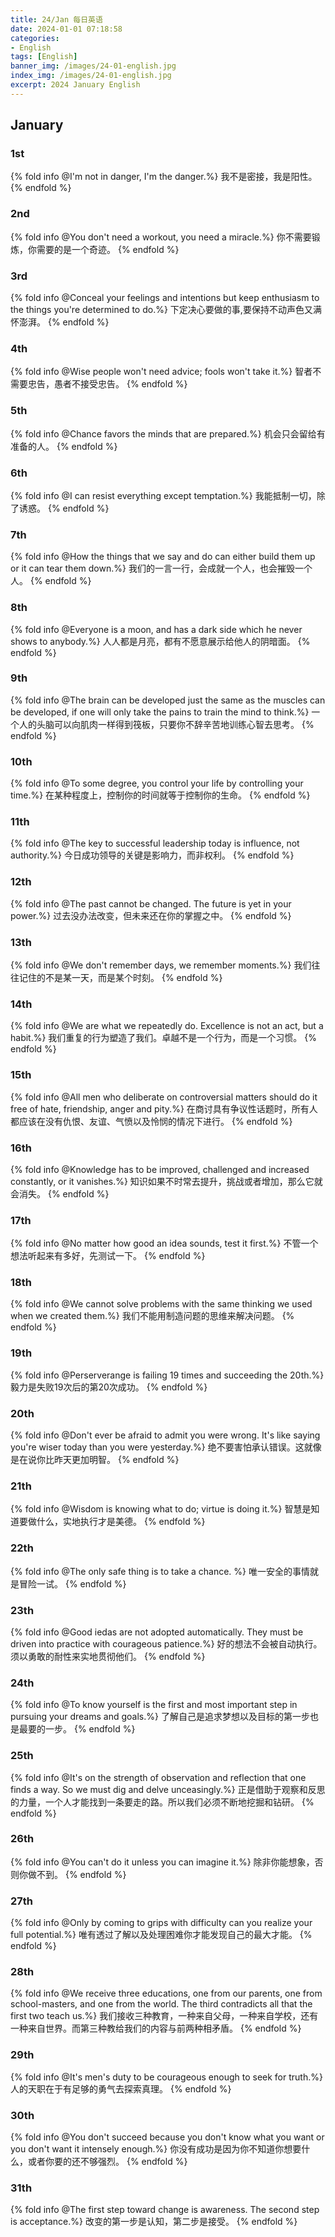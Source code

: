 ```yaml
---
title: 24/Jan 每日英语
date: 2024-01-01 07:18:58
categories:
- English
tags: [English]
banner_img: /images/24-01-english.jpg
index_img: /images/24-01-english.jpg
excerpt: 2024 January English
---
```


## January

### 1st
{% fold info @I'm not in danger, I'm the danger.%}
我不是密接，我是阳性。
{% endfold %}

### 2nd
{% fold info @You don't need a workout, you need a miracle.%}
你不需要锻炼，你需要的是一个奇迹。
{% endfold %}

### 3rd
{% fold info @Conceal your feelings and intentions but keep enthusiasm to the things you're determined to do.%}
下定决心要做的事,要保持不动声色又满怀澎湃。
{% endfold %}

### 4th
{% fold info @Wise people won't need advice; fools won't take it.%}
智者不需要忠告，愚者不接受忠告。
{% endfold %}

### 5th
{% fold info @Chance favors the minds that are prepared.%}
机会只会留给有准备的人。
{% endfold %}

### 6th
{% fold info @I can resist everything except temptation.%}
我能抵制一切，除了诱惑。
{% endfold %}

### 7th
{% fold info @How the things that we say and do can either build them up or it can tear them down.%}
我们的一言一行，会成就一个人，也会摧毁一个人。
{% endfold %}

### 8th
{% fold info @Everyone is a moon, and has a dark side which he never shows to anybody.%}
人人都是月亮，都有不愿意展示给他人的阴暗面。
{% endfold %}

### 9th
{% fold info @The brain can be developed just the same as the muscles can be developed, if one will only take the pains to train the mind to think.%}
一个人的头脑可以向肌肉一样得到筏板，只要你不辞辛苦地训练心智去思考。
{% endfold %}

### 10th
{% fold info @To some degree, you control your life by controlling your time.%}
在某种程度上，控制你的时间就等于控制你的生命。
{% endfold %}

### 11th
{% fold info @The key to successful leadership today is influence, not authority.%}
今日成功领导的关键是影响力，而非权利。
{% endfold %}

### 12th
{% fold info @The past cannot be changed. The future is yet in your power.%}
过去没办法改变，但未来还在你的掌握之中。
{% endfold %}

### 13th
{% fold info @We don't remember days, we remember moments.%}
我们往往记住的不是某一天，而是某个时刻。
{% endfold %}

### 14th
{% fold info @We are what we repeatedly do. Excellence is not an act, but a habit.%}
我们重复的行为塑造了我们。卓越不是一个行为，而是一个习惯。
{% endfold %}

### 15th
{% fold info @All men who deliberate on controversial matters should do it free of hate, friendship, anger and pity.%}
在商讨具有争议性话题时，所有人都应该在没有仇恨、友谊、气愤以及怜悯的情况下进行。
{% endfold %}

### 16th
{% fold info @Knowledge has to be improved, challenged and increased constantly, or it vanishes.%}
知识如果不时常去提升，挑战或者增加，那么它就会消失。
{% endfold %}

### 17th
{% fold info @No matter how good an idea sounds, test it first.%}
不管一个想法听起来有多好，先测试一下。
{% endfold %}

### 18th
{% fold info @We cannot solve problems with the same thinking we used when we created them.%}
我们不能用制造问题的思维来解决问题。
{% endfold %}

### 19th
{% fold info @Perserverange is failing 19 times and succeeding the 20th.%}
毅力是失败19次后的第20次成功。
{% endfold %}

### 20th
{% fold info @Don't ever be afraid to admit you were wrong. It's like saying you're wiser today than you were yesterday.%}
绝不要害怕承认错误。这就像是在说你比昨天更加明智。
{% endfold %}

### 21th
{% fold info @Wisdom is knowing what to do; virtue is doing it.%}
智慧是知道要做什么，实地执行才是美德。
{% endfold %}

### 22th
{% fold info @The only safe thing is to take a chance. %}
唯一安全的事情就是冒险一试。
{% endfold %}

### 23th
{% fold info @Good iedas are not adopted automatically. They must be driven into practice with courageous patience.%}
好的想法不会被自动执行。须以勇敢的耐性来实地贯彻他们。
{% endfold %}

### 24th
{% fold info @To know yourself is the first and most important step in pursuing your dreams and goals.%}
了解自己是追求梦想以及目标的第一步也是最要的一步。
{% endfold %}

### 25th
{% fold info @It's on the strength of observation and reflection that one finds a way. So we must dig and delve unceasingly.%}
正是借助于观察和反思的力量，一个人才能找到一条要走的路。所以我们必须不断地挖掘和钻研。
{% endfold %}

### 26th
{% fold info @You can't do it unless you can imagine it.%}
除非你能想象，否则你做不到。
{% endfold %}

### 27th
{% fold info @Only by coming to grips with difficulty can you realize your full potential.%}
唯有透过了解以及处理困难你才能发现自己的最大才能。
{% endfold %}

### 28th
{% fold info @We receive three educations, one from our parents, one from school-masters, and one from the world. The third contradicts all that the first two teach us.%}
我们接收三种教育，一种来自父母，一种来自学校，还有一种来自世界。而第三种教给我们的内容与前两种相矛盾。
{% endfold %}

### 29th
{% fold info @It's men's duty to be courageous enough to seek for truth.%}
人的天职在于有足够的勇气去探索真理。
{% endfold %}

### 30th
{% fold info @You don't succeed because you don't know what you want or you don't want it intensely enough.%}
你没有成功是因为你不知道你想要什么，或者你要的还不够强烈。
{% endfold %}

### 31th
{% fold info @The first step toward change is awareness. The second step is acceptance.%}
改变的第一步是认知，第二步是接受。
{% endfold %}